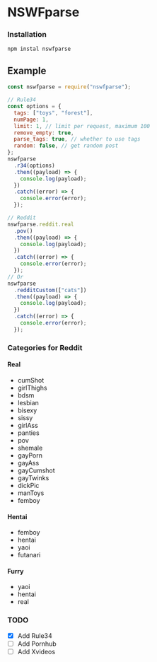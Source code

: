 ﻿# NSWFparse

### Installation

```shell
npm instal nswfparse
```

## Example

```js
const nswfparse = require("nswfparse");

// Rule34
const options = {
  tags: ["toys", "forest"],
  numPage: 1,
  limit: 1, // limit per request, maximum 100
  remove_empty: true,
  parse_tags: true, // whether to use tags
  random: false, // get random post
};
nswfparse
  .r34(options)
  .then((payload) => {
    console.log(payload);
  })
  .catch((error) => {
    console.error(error);
  });

// Reddit
nswfparse.reddit.real
  .pov()
  .then((payload) => {
    console.log(payload);
  })
  .catch((error) => {
    console.error(error);
  });
// Or
nswfparse
  .redditCustom(["cats"])
  .then((payload) => {
    console.log(payload);
  })
  .catch((error) => {
    console.error(error);
  });
```

### Categories for Reddit

#### Real

- cumShot
- girlThighs
- bdsm
- lesbian
- bisexy
- sissy
- girlAss
- panties
- pov
- shemale
- gayPorn
- gayAss
- gayCumshot
- gayTwinks
- dickPic
- manToys
- femboy

#### Hentai

- femboy
- hentai
- yaoi
- futanari

#### Furry

- yaoi
- hentai
- real

### TODO

- [x] Add Rule34
- [ ] Add Pornhub
- [ ] Add Xvideos

